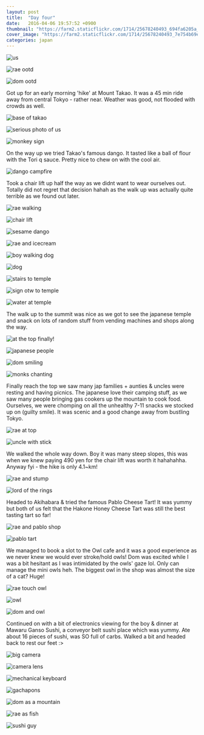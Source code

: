 ```yaml
---
layout: post
title:  "Day four"
date:   2016-04-06 19:57:52 +0900
thumbnail: "https://farm2.staticflickr.com/1714/25678240493_694fa6205a_z_d.jpg"
cover_image: "https://farm2.staticflickr.com/1714/25678240493_7e754b69e4_k_d.jpg"
categories: japan
---
```


![us](http://im.vsco.co/1/5702787f44a4e17354157/5705ac05e5a8603548fd2a02/vsco_040716.jpg?w=800&dpr=1)

![rae ootd](https://farm2.staticflickr.com/1603/26188526772_16db067e08_k_d.jpg)

![dom ootd](https://farm2.staticflickr.com/1521/25678238473_fb0dd21bac_k_d.jpg)

Got up for an early morning 'hike' at Mount Takao. It was a 45 min ride away from central Tokyo - rather near. Weather was good, not flooded with crowds as well.

![base of takao](https://farm2.staticflickr.com/1718/26008089390_5673b45000_k_d.jpg)

![serious photo of us](http://im.vsco.co/1/5702787f44a4e17354157/5705ac3be5a8603548fd2a05/vsco_040716.jpg?w=800&dpr=1)

![monkey sign](https://farm2.staticflickr.com/1720/26280974665_907e803f93_k_d.jpg)

On the way up we tried Takao's famous dango. It tasted like a ball of flour with the Tori q sauce. Pretty nice to chew on with the cool air.

![dango campfire](https://farm2.staticflickr.com/1558/26008090510_d16a22c73d_k_d.jpg)

Took a chair lift up half the way as we didnt want to wear ourselves out. Totally did not regret that decision hahah as the walk up was actually quite terrible as we found out later.

![rae walking](https://farm2.staticflickr.com/1461/26280969125_813367e1b4_k_d.jpg)

![chair lift](https://farm2.staticflickr.com/1588/25676137094_e89a84a5ea_k_d.jpg)

![sesame dango](https://farm2.staticflickr.com/1518/25678244403_8278e0b57e_k_d.jpg)

![rae and icecream](https://farm2.staticflickr.com/1690/26214711271_5b063c43f3_k_d.jpg)

![boy walking dog](https://farm2.staticflickr.com/1493/26008098980_ce6efe0694_k_d.jpg)

![dog](https://farm2.staticflickr.com/1450/26008088380_d9c2e2315d_k_d.jpg)

![stairs to temple](https://farm2.staticflickr.com/1719/26188526602_e9037aa18f_k_d.jpg)

![sign otw to temple](https://farm2.staticflickr.com/1533/26214712471_8f07bc6386_k_d.jpg)

![water at temple](https://farm2.staticflickr.com/1509/26255031046_ca5a082c77_k_d.jpg)

The walk up to the summit was nice as we got to see the japanese temple and snack on lots of random stuff from vending machines and shops along the way.

![at the top finally!](http://im.vsco.co/1/5702787f44a4e17354157/5705ac5ae5a8603548fd2a06/vsco_040716.jpg?w=696&dpr=1)

![japanese people](https://farm2.staticflickr.com/1714/25678240493_7e754b69e4_k_d.jpg)

![dom smiling](https://farm2.staticflickr.com/1714/26214711481_00c287a6b8_k_d.jpg)

![monks chanting](https://farm2.staticflickr.com/1612/26214714271_8894a0b136_k_d.jpg)

Finally reach the top we saw many jap families + aunties & uncles were resting and having picnics. The japanese love their camping stuff, as we saw many people bringing gas cookers up the mountain to cook food. Ourselves, we were chomping on all the unhealthy 7-11 snacks we stocked up on (guilty smile). It was scenic and a good change away from bustling Tokyo.

![rae at top](https://farm2.staticflickr.com/1513/25676128044_ce701dc6c7_k_d.jpg)

![uncle with stick](https://farm2.staticflickr.com/1651/26214715871_5314148ddd_k_d.jpg)

We walked the whole way down. Boy it was many steep slopes, this was when we knew paying 490 yen for the chair lift was worth it hahahahha. Anyway fyi - the hike is only 4.1~km!

![rae and stump](https://farm2.staticflickr.com/1483/26280979165_90700a9c7b_k_d.jpg)

![lord of the rings](https://farm2.staticflickr.com/1686/26188533222_78e6d57bf7_k_d.jpg)

Headed to Akihabara & tried the famous Pablo Cheese Tart! It was yummy but both of us felt that the Hakone Honey Cheese Tart was still the best tasting tart so far!

![rae and pablo shop](https://farm2.staticflickr.com/1699/26008095810_fa8991880f_k_d.jpg)

![pablo tart](https://farm2.staticflickr.com/1671/26280976975_39eb543e92_k_d.jpg)

We managed to book a slot to the Owl cafe and it was a good experience as we never knew we would ever stroke/hold owls! Dom was excited while I was a bit hesitant as I was intimidated by the owls' gaze lol. Only can manage the mini owls heh. The biggest owl in the shop was almost the size of a cat? Huge!

![rae touch owl](https://farm2.staticflickr.com/1697/26008096650_ea0ae5c9a0_k_d.jpg)

![owl](https://farm2.staticflickr.com/1604/26280971475_124f32023a_k_d.jpg)

![dom and owl](https://farm2.staticflickr.com/1648/25676126764_93ef1316c2_k_d.jpg)

Continued on with a bit of electronics viewing for the boy & dinner at Mawaru Ganso Sushi, a conveyor belt sushi place which was yummy. Ate about 16 pieces of sushi, was SO full of carbs. Walked a bit and headed back to rest our feet :>

![big camera](https://farm2.staticflickr.com/1652/26214713121_493505c169_k_d.jpg)

![camera lens](https://farm2.staticflickr.com/1678/26008095780_356e4151e2_k_d.jpg)

![mechanical keyboard](https://farm2.staticflickr.com/1659/26280973985_121cfeabe0_k_d.jpg)

![gachapons](https://farm2.staticflickr.com/1703/26214709051_b559eadafb_k_d.jpg)

![dom as a mountain](https://farm2.staticflickr.com/1625/26188527192_2463a0961d_k_d.jpg)

![rae as fish](https://farm2.staticflickr.com/1608/26214708591_a7639ee751_k_d.jpg)

![sushi guy](https://farm2.staticflickr.com/1621/26008096930_ceea7d4b93_k_d.jpg)

<!-- 
Lorem ipsum dolor sit amet, consectetur adipisicing elit. Neque quas nisi quam aliquid. Est accusamus, deserunt a cupiditate dolorum harum velit vitae repellat pariatur totam magnam. Debitis libero dignissimos sequi hic necessitatibus sapiente quibusdam dolor reiciendis enim, nam, nulla sed ipsum est minima odit delectus beatae saepe repellat facilis soluta cumque id perferendis, sint ipsam!

Lorem ipsum dolor sit amet, consectetur adipisicing elit. Officiis vitae, fugiat veritatis assumenda ratione error sit aliquam voluptates deserunt enim debitis id molestias nostrum eaque velit, perferendis ab laboriosam. Ratione veniam odio ipsam fugiat necessitatibus, nulla omnis possimus similique debitis itaque, tempore deleniti optio! Nesciunt, deserunt.

![Another picture here](http://im.vsco.co/1/51f48bb095e8247120/56c9edcd40955b61337b8a7f/vsco_022216.jpg)

Lorem ipsum dolor sit amet, [consectetur] adipisicing elit. Perspiciatis voluptates voluptate a, architecto mollitia culpa placeat? Voluptatem optio soluta aspernatur error voluptate ratione blanditiis [inventore iusto] autem nobis quis officiis repellat magni exercitationem consectetur, odio, a possimus id, eius expedita architecto necessitatibus dolores nostrum. Cum reprehenderit ut, blanditiis totam, natus adipisci aliquam, commodi sunt provident corporis officia reiciendis quibusdam obcaecati saepe deserunt ullam? Maiores in animi eos!

![Last picture](http://im.vsco.co/1/51f48bb095e8247120/56c9e8ed40955b61337b8a7c/vsco_022216.jpg?w=800&dpr=1)

[consectetur]:		http://www.google.com
[inventore iusto]:	http://www.facebook.com -->